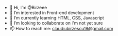 - 👋 Hi, I’m @Birzeee
- 👀 I’m interested in Front-end development
- 🌱 I’m currently learning HTML, CSS, Javascript
- 💞️ I’m looking to collaborate on I'm not yet sure
- 📫 How to reach me: claudiubirzescu18@gmail.com 

